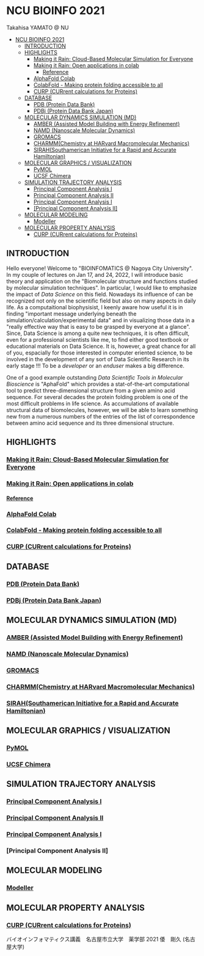 # NCU BIOINFO 2021

Takahisa YAMATO @ NU

- [NCU BIOINFO 2021](#ncu-bioinfo-2021)
  - [INTRODUCTION](#introduction)
  - [HIGHLIGHTS](#highlights)
    - [Making it Rain: Cloud-Based Molecular Simulation for Everyone](#making-it-rain-cloud-based-molecular-simulation-for-everyone)
    - [Making it Rain: Open applications in colab](#making-it-rain-open-applications-in-colab)
      - [Reference](#reference)
    - [AlphaFold Colab](#alphafold-colab)
    - [ColabFold - Making protein folding accessible to all](#colabfold---making-protein-folding-accessible-to-all)
    - [CURP (CURrent calculations for Proteins)](#curp-current-calculations-for-proteins)
  - [DATABASE](#database)
    - [PDB (Protein Data Bank)](#pdb-protein-data-bank)
    - [PDBj (Protein Data Bank Japan)](#pdbj-protein-data-bank-japan)
  - [MOLECULAR DYNAMICS SIMULATION (MD)](#molecular-dynamics-simulation-md)
    - [AMBER (Assisted Model Building with Energy Refinement)](#amber-assisted-model-building-with-energy-refinement)
    - [NAMD (Nanoscale Molecular Dynamics)](#namd-nanoscale-molecular-dynamics)
    - [GROMACS](#gromacs)
    - [CHARMM(Chemistry at HARvard Macromolecular Mechanics)](#charmmchemistry-at-harvard-macromolecular-mechanics)
    - [SIRAH(Southamerican Initiative for a Rapid and Accurate Hamiltonian)](#sirahsouthamerican-initiative-for-a-rapid-and-accurate-hamiltonian)
  - [MOLECULAR GRAPHICS / VISUALIZATION](#molecular-graphics--visualization)
    - [PyMOL](#pymol)
    - [UCSF Chimera](#ucsf-chimera)
  - [SIMULATION TRAJECTORY ANALYSIS](#simulation-trajectory-analysis)
    - [Principal Component Analysis I](#principal-component-analysis-i)
    - [Principal Component Analysis II](#principal-component-analysis-ii)
    - [Principal Component Analysis I](#principal-component-analysis-i-1)
    - [[Principal Component Analysis II]](#principal-component-analysis-ii-1)
  - [MOLECULAR MODELING](#molecular-modeling)
    - [Modeller](#modeller)
  - [MOLECULAR PROPERTY ANALYSIS](#molecular-property-analysis)
    - [CURP (CURrent calculations for Proteins)](#curp-current-calculations-for-proteins-1)

## INTRODUCTION
Hello everyone! Welcome to "BIOINFOMATICS @ Nagoya City University". In my couple of lectures on Jan 17, and 24, 2022, I will introduce basic theory and application on the "Biomolecular structure and functions studied by molecular simulation techniques". In particular, I would like to emphasize the impact of *Data Science* on this field. Nowadays its influence of can be recognized not only on the scientific field but also on many aspects in daily life. As a computaitional biophysisist, I keenly aware how useful it is in finding "important message underlying beneath the simulation/calculation/experimental data" and in visualizing those data in a "really effective way that is easy to be grasped by everyone at a glance". Since, Data Science is among a quite new techniques, it is often difficult, even for a professional scientists like me, to find either good textbook or educational materials on Data Science. It is, however, a great chance for all of you, espacially for those interested in computer eriented science, to be involved in the development of any sort of Data Scientific Research in its early stage !!!  To be a *developer* or an *enduser* makes a big difference. 

One of a good example outstanding *Data Scientific Tools in Molecular Bioscience* is "AphaFold" which provides a stat-of-the-art computational tool to predict three-dimensional structure from a given amino acid sequence. For several decades the protein folding problem is one of the most difficult problems in life science. As accumulations of available structural data of biomolecules, however, we will be able to learn something new from a numerous numbers of the entries of the list of correspondence between amino acid sequence and its three dimensional structure. 
## HIGHLIGHTS
### [Making it Rain: Cloud-Based Molecular Simulation for Everyone](https://github.com/pablo-arantes/Making-it-rain/tree/v1.01)
### [Making it Rain: Open applications in colab](https://github.com/pablo-arantes/making-it-rain)
#### [Reference](https://doi.org/10.1021/acs.jcim.1c00998)

### [AlphaFold Colab](https://colab.research.google.com/github/deepmind/alphafold/blob/main/notebooks/AlphaFold.ipynb)

### [ColabFold - Making protein folding accessible to all](https://github.com/sokrypton/ColabFold)

### [CURP (CURrent calculations for Proteins)](https://www.curp.jp)
## DATABASE
### [PDB (Protein Data Bank)](https://www.rcsb.org)

### [PDBj (Protein Data Bank Japan)](https://pdbj.org)

## MOLECULAR DYNAMICS SIMULATION (MD)
### [AMBER (Assisted Model Building with Energy Refinement)](http://ambermd.org)

### [NAMD (Nanoscale Molecular Dynamics)](http://www.ks.uiuc.edu/Research/namd)

### [GROMACS](https://www.gromacs.org)

### [CHARMM(Chemistry at HARvard Macromolecular Mechanics)](https://www.charmm.org)

### [SIRAH(Southamerican Initiative for a Rapid and Accurate Hamiltonian)](http://sirahff.com)

## MOLECULAR GRAPHICS / VISUALIZATION
### [PyMOL](http://pymol.org)

### [UCSF Chimera](http://www.cgl.ucsf.edu/chimera)

## SIMULATION TRAJECTORY ANALYSIS

### [Principal Component Analysis I](http://zhenglz.blogspot.com/2019/01/a-step-by-step-tutorial-to-perform-pca.html)

### [Principal Component Analysis II](http://www3.mpibpc.mpg.de/groups/de_groot/compbio/p4/index.html) 

### [Principal Component Analysis I](http://zhenglz.blogspot.com/2019/01/a-step-by-step-tutorial-to-perform-pca.html)

### [Principal Component Analysis II]

## MOLECULAR MODELING
### [Modeller](https://salilab.org/modeller)

## MOLECULAR PROPERTY ANALYSIS
### [CURP (CURrent calculations for Proteins)](https://www.curp.jp)


バイオインフォマティクス講義　名古屋市立大学　薬学部 2021
倭　剛久 (名古屋大学)
